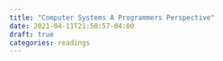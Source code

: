```yaml
---
title: "Computer Systems A Programmers Perspective"
date: 2021-04-11T21:50:57-04:00
draft: true
categories: readings
---
```



